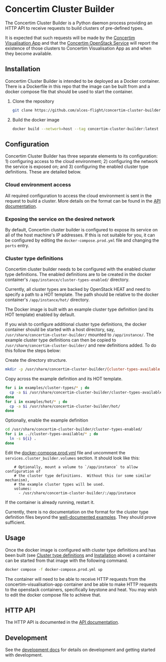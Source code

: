 # Concertim Cluster Builder

The Concertim Cluster Builder is a Python daemon process providing an HTTP API
to receive requests to build clusters of pre-defined types.

It is expected that such requests will be made by the [Concertim Visualisation
App](https://github.com/alces-flight/concertim-ct-visualisation-app) and that
the [Concertim OpenStack
Service](https://github.com/alces-flight/concertim-openstack-service) will
report the existence of those clusters to Concertim Visualisation App as and
when they become available.

## Installation

Concertim Cluster Builder is intended to be deployed as a Docker container.
There is a Dockerfile in this repo that the image can be built from and a
docker compose file that should be used to start the container.

1. Clone the repository
    ```bash
    git clone https://github.com/alces-flight/concertim-cluster-builder.git
    ```
2. Build the docker image
    ```bash
    docker build --network=host --tag concertim-cluster-builder:latest .
    ```

## Configuration

Concertim Cluster Builder has three separate elements to its configuration: 1)
configuring access to the cloud environment; 2) configuring the network the
service is exposed on; and 3) configuring the enabled cluster type definitions.
These are detailed below.

### Cloud environment access

All required configuration to access the cloud environment is sent in the
request to build a cluster.  More details on the format can be found in the
[API documentation](/docs/api.md).

### Exposing the service on the desired network

By default, Concertim cluster builder is configured to expose its service on
all of the host machine's IP addresses.  If this is not suitable for you, it
can be configured by editing the `docker-compose.prod.yml` file and changing
the `ports` entry.

### Cluster type definitions

Concertim cluster builder needs to be configured with the enabled cluster type
definitions. The enabled definitions are to be created in the docker
container's `/app/instance/cluster-types-enabled/` directory.

Currently, all cluster types are backed by OpenStack HEAT and need to specify a
path to a HOT template.  The path should be relative to the docker container's
`/app/instance/hot/` directory.

The Docker image is built with an example cluster type definition (and its HOT
template) enabled by default.

If you wish to configure additional cluster type definitions, the docker
container should be started with a host directory, say,
`/usr/share/concertim-cluster-builder/` mounted to `/app/instance/`. The
example cluster type definitions can then be copied to
`/usr/share/concertim-cluster-builder/` and new definitions added. To do this
follow the steps below:

Create the directory structure.

```bash
mkdir -p /usr/share/concertim-cluster-builder/{cluster-types-available,cluster-types-enabled,hot}
```

Copy across the example definition and its HOT template.

```bash
for i in examples/cluster-types/* ; do
  cp -a $i /usr/share/concertim-cluster-builder/cluster-types-available/
done
for i in examples/hot/* ; do
  cp -a $i /usr/share/concertim-cluster-builder/hot/
done
```

Optionally, enable the example definition

```bash
cd /usr/share/concertim-cluster-builder/cluster-types-enabled/
for i in ../cluster-types-available/* ; do
  ln -s ${i} .
done
```

Edit the [docker-compose.prod.yml](docker-compose.prod.yml) file and uncomment
the `services.cluster_builder.volumes` section.  It should look like this:

```
    # Optionally, mount a volume to `/app/instance` to allow configuration of
    # the cluster type definitions.  Without this (or some similar mechanism),
    # the example cluster types will be used.
    volumes:
      - /usr/share/concertim-cluster-builder/:/app/instance
```

If the container is already running, restart it.

Currently, there is no documentation on the format for the cluster type
definition files beyond the [well-documented
examples](cluster-types-examples/).  They should prove sufficient.


## Usage

Once the docker image is configured with cluster type definitions and has been
built (see [Cluster type definitions](#cluster-type-definitions) and
[Installation](#installation) above) a container can be started from that image
with the following command.

```bash
docker compose -f docker-compose.prod.yml up
```

The container will need to be able to receive HTTP requests from the
concertim-visualisation-app container and be able to make HTTP requests to the
openstack containers, specifically keystone and heat.  You may wish to edit the
docker compose file to achieve that.

## HTTP API

The HTTP API is documented in the [API documentation](/docs/api.md).


## Development

See the [development docs](docs/DEVELOPMENT.md) for details on development and
getting started with development.
